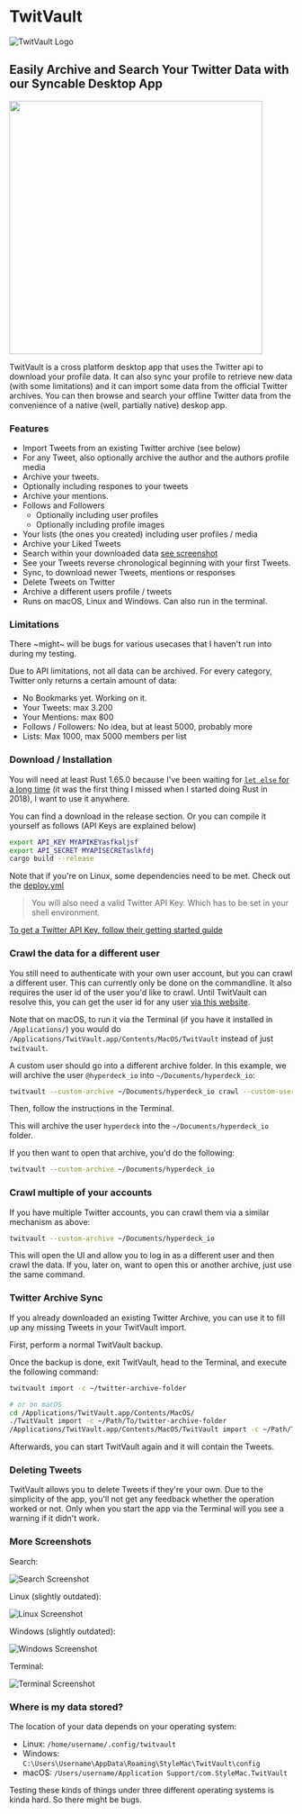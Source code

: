 # TwitVault

![TwitVault Logo](media/logo.svg)

## Easily Archive and Search Your Twitter Data with our Syncable Desktop App

<img src="website/media/macos.jpg" width="450" />

TwitVault is a cross platform desktop app that uses the Twitter api to download
your profile data. It can also sync your profile to retrieve new data (with some limitations) and
it can import some data from the official Twitter archives. You can then browse and search
your offline Twitter data from the convenience of a native (well, partially native) deskop app.

### Features

- Import Tweets from an existing Twitter archive (see below)
- For any Tweet, also optionally archive the author and the authors profile media
- Archive your tweets.
- Optionally including respones to your tweets
- Archive your mentions.
- Follows and Followers
  - Optionally including user profiles
  - Optionally including profile images
- Your lists (the ones you created) including user profiles / media
- Archive your Liked Tweets
- Search within your downloaded data [see screenshot](media/search.jpg)
- See your Tweets reverse chronological beginning with your first Tweets.
- Sync, to download newer Tweets, mentions or responses
- Delete Tweets on Twitter
- Archive a different users profile / tweets
- Runs on macOS, Linux and Windows. Can also run in the terminal.

### Limitations

There ~might~ will be bugs for various usecases that I haven't run into during my testing.

Due to API limitations, not all data can be archived. For every category, Twitter only returns a certain amount of data:

- No Bookmarks yet. Working on it.
- Your Tweets: max 3.200
- Your Mentions: max 800
- Follows / Followers: No idea, but at least 5000, probably more
- Lists: Max 1000, max 5000 members per list

### Download / Installation

You will need at least Rust 1.65.0 because I've been waiting for [`let else` for a long time](https://rust-lang.github.io/rfcs/3137-let-else.html) (it was the first thing I missed when I started doing Rust in 2018), I want to use it anywhere.

You can find a download in the release section. Or you can compile it yourself as follows (API Keys are explained below)

``` sh
export API_KEY MYAPIKEYasfkaljsf
export API_SECRET MYAPISECRETaslkfdj
cargo build --release
```

Note that if you're on Linux, some dependencies need to be met. Check out the [deploy.yml](.github/workflows/deploy.yml)

> You will also need a valid Twitter API Key. Which has to be set in your shell environment.

[To get a Twitter API Key, follow their getting started guide](https://developer.twitter.com/en/docs/twitter-api/getting-started/about-twitter-api)

### Crawl the data for a different user

You still need to authenticate with your own user account, but you can crawl a different user. This can currently only be
done on the commandline. It also requires the user id of the user you'd like to crawl. Until TwitVault can resolve this, you
can get the user id for any user [via this website](https://tweeterid.com").

Note that on macOS, to run it via the Terminal (if you have it installed in `/Applications/`) you would do `/Applications/TwitVault.app/Contents/MacOS/TwitVault` instead of just `twitvault`.

A custom user should go into a different archive folder. In this example, we will archive the user `@hyperdeck_io` into `~/Documents/hyperdeck_io`:

``` sh
twitvault --custom-archive ~/Documents/hyperdeck_io crawl --custom-user 1263729774540849158
```

Then, follow the instructions in the Terminal.

This will archive the user `hyperdeck` into the `~/Documents/hyperdeck_io` folder.

If you then want to open that archive, you'd do the following:

``` sh
twitvault --custom-archive ~/Documents/hyperdeck_io
```

### Crawl multiple of your accounts

If you have multiple Twitter accounts, you can crawl them via a similar mechanism as above:

``` sh
twitvault --custom-archive ~/Documents/hyperdeck_io
```

This will open the UI and allow you to log in as a different user and then crawl the data. If you, later on, want to
open this or another archive, just use the same command.

### Twitter Archive Sync

If you already downloaded an existing Twitter Archive, you can use it to fill up any missing Tweets in your TwitVault import.

First, perform a normal TwitVault backup.

Once the backup is done, exit TwitVault, head to the Terminal, and execute the following command:

``` sh
twitvault import -c ~/twitter-archive-folder

# or on macOS
cd /Applications/TwitVault.app/Contents/MacOS/
./TwitVault import -c ~/Path/To/twitter-archive-folder
/Applications/TwitVault.app/Contents/MacOS/TwitVault import -c ~/Path/To/twitter-archive-folder
```

Afterwards, you can start TwitVault again and it will contain the Tweets.

### Deleting Tweets

TwitVault allows you to delete Tweets if they're your own. Due to the simplicity of the app, you'll not get any feedback whether
the operation worked or not. Only when you start the app via the Terminal will you see a warning if it didn't work.

### More Screenshots

Search:

![Search Screenshot](website/media/search.jpg)

Linux (slightly outdated):

![Linux Screenshot](website/media/linux.jpg)

Windows (slightly outdated):

![Windows Screenshot](website/media/windows.jpg)

Terminal:

![Terminal Screenshot](website/media/terminal.jpg)

### Where is my data stored?

The location of your data depends on your operating system:

- Linux: `/home/username/.config/twitvault`
- Windows: `C:\Users\Username\AppData\Roaming\StyleMac\TwitVault\config`
- macOS: `/Users/username/Application Support/com.StyleMac.TwitVault`

Testing these kinds of things under three different operating systems is kinda hard. So there might be bugs.
